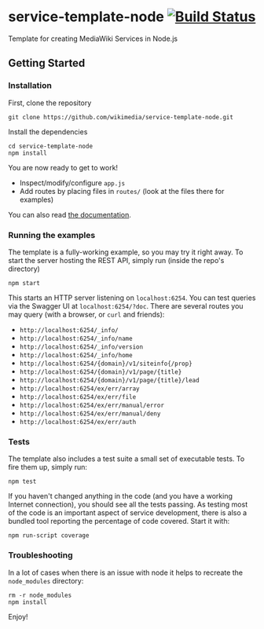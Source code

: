 # service-template-node [![Build Status](https://travis-ci.org/wikimedia/service-template-node.svg?branch=master)](https://travis-ci.org/wikimedia/service-template-node)

Template for creating MediaWiki Services in Node.js

## Getting Started

### Installation

First, clone the repository

```
git clone https://github.com/wikimedia/service-template-node.git
```

Install the dependencies

```
cd service-template-node
npm install
```

You are now ready to get to work!

* Inspect/modify/configure `app.js`
* Add routes by placing files in `routes/` (look at the files there for examples)

You can also read [the documentation](https://www.mediawiki.org/wiki/ServiceTemplateNode).

### Running the examples

The template is a fully-working example, so you may try it right away. To
start the server hosting the REST API, simply run (inside the repo's directory)

```
npm start
```

This starts an HTTP server listening on `localhost:6254`. You can test queries
via the Swagger UI at `localhost:6254/?doc`. There are several routes you may
query (with a browser, or `curl` and friends):

* `http://localhost:6254/_info/`
* `http://localhost:6254/_info/name`
* `http://localhost:6254/_info/version`
* `http://localhost:6254/_info/home`
* `http://localhost:6254/{domain}/v1/siteinfo{/prop}`
* `http://localhost:6254/{domain}/v1/page/{title}`
* `http://localhost:6254/{domain}/v1/page/{title}/lead`
* `http://localhost:6254/ex/err/array`
* `http://localhost:6254/ex/err/file`
* `http://localhost:6254/ex/err/manual/error`
* `http://localhost:6254/ex/err/manual/deny`
* `http://localhost:6254/ex/err/auth`

### Tests

The template also includes a test suite a small set of executable tests. To fire
them up, simply run:

```
npm test
```

If you haven't changed anything in the code (and you have a working Internet
connection), you should see all the tests passing. As testing most of the code
is an important aspect of service development, there is also a bundled tool
reporting the percentage of code covered. Start it with:

```
npm run-script coverage
```

### Troubleshooting

In a lot of cases when there is an issue with node it helps to recreate the
`node_modules` directory:

```
rm -r node_modules
npm install
```

Enjoy!

